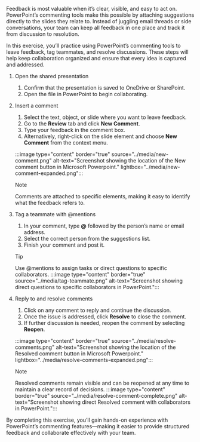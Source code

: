 Feedback is most valuable when it’s clear, visible, and easy to act on. PowerPoint’s commenting tools make this possible by attaching suggestions directly to the slides they relate to. Instead of juggling email threads or side conversations, your team can keep all feedback in one place and track it from discussion to resolution.

In this exercise, you’ll practice using PowerPoint’s commenting tools to leave feedback, tag teammates, and resolve discussions. These steps will help keep collaboration organized and ensure that every idea is captured and addressed.

1. Open the shared presentation
   1. Confirm that the presentation is saved to OneDrive or SharePoint.  
   1. Open the file in PowerPoint to begin collaborating.

2. Insert a comment
   1. Select the text, object, or slide where you want to leave feedback.  
   1. Go to the **Review** tab and click **New Comment**.  
   1. Type your feedback in the comment box.  
   1. Alternatively, right-click on the slide element and choose **New Comment** from the context menu.
    
   :::image type="content" border="true" source="../media/new-comment.png" alt-text="Screenshot showing the location of the New comment button in Microsoft Powerpoint." lightbox="../media/new-comment-expanded.png":::  

   > [!NOTE]  
   > Comments are attached to specific elements, making it easy to identify what the feedback refers to.

3. Tag a teammate with @mentions
   1. In your comment, type **@** followed by the person’s name or email address.  
   1. Select the correct person from the suggestions list.  
   1. Finish your comment and post it.

   > [!TIP]  
   > Use @mentions to assign tasks or direct questions to specific collaborators.
   > :::image type="content" border="true" source="../media/tag-teammate.png" alt-text="Screenshot showing direct questions to specific collaborators in PowerPoint.":::

4. Reply to and resolve comments
   1. Click on any comment to reply and continue the discussion.  
   1. Once the issue is addressed, click **Resolve** to close the comment.  
   1. If further discussion is needed, reopen the comment by selecting **Reopen**.

   :::image type="content" border="true" source="../media/resolve-comments.png" alt-text="Screenshot showing the location of the Resolved comment button in Microsoft Powerpoint." lightbox="../media/resolve-comments-expanded.png"::: 

   > [!NOTE]  
   > Resolved comments remain visible and can be reopened at any time to maintain a clear record of decisions.
   > :::image type="content" border="true" source="../media/resolve-comment-complete.png" alt-text="Screenshot showing direct Resolved comment with collaborators in PowerPoint.":::

By completing this exercise, you’ll gain hands-on experience with PowerPoint’s commenting features—making it easier to provide structured feedback and collaborate effectively with your team.